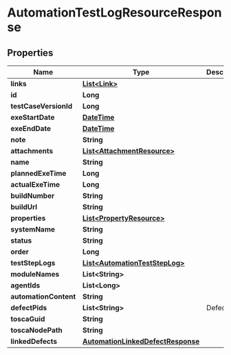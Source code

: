 
# AutomationTestLogResourceResponse

## Properties
Name | Type | Description | Notes
------------ | ------------- | ------------- | -------------
**links** | [**List&lt;Link&gt;**](Link.md) |  |  [optional]
**id** | **Long** |  |  [optional]
**testCaseVersionId** | **Long** |  |  [optional]
**exeStartDate** | [**DateTime**](DateTime.md) |  | 
**exeEndDate** | [**DateTime**](DateTime.md) |  | 
**note** | **String** |  |  [optional]
**attachments** | [**List&lt;AttachmentResource&gt;**](AttachmentResource.md) |  |  [optional]
**name** | **String** |  |  [optional]
**plannedExeTime** | **Long** |  |  [optional]
**actualExeTime** | **Long** |  |  [optional]
**buildNumber** | **String** |  |  [optional]
**buildUrl** | **String** |  |  [optional]
**properties** | [**List&lt;PropertyResource&gt;**](PropertyResource.md) |  |  [optional]
**systemName** | **String** |  |  [optional]
**status** | **String** |  |  [optional]
**order** | **Long** |  |  [optional]
**testStepLogs** | [**List&lt;AutomationTestStepLog&gt;**](AutomationTestStepLog.md) |  |  [optional]
**moduleNames** | **List&lt;String&gt;** |  |  [optional]
**agentIds** | **List&lt;Long&gt;** |  |  [optional]
**automationContent** | **String** |  |  [optional]
**defectPids** | **List&lt;String&gt;** | Defect pids |  [optional]
**toscaGuid** | **String** |  |  [optional]
**toscaNodePath** | **String** |  |  [optional]
**linkedDefects** | [**AutomationLinkedDefectResponse**](AutomationLinkedDefectResponse.md) |  |  [optional]



